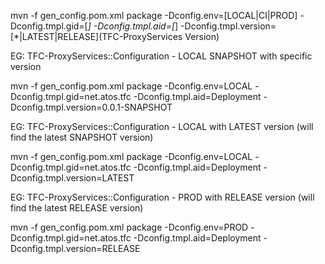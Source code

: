mvn -f gen_config.pom.xml package -Dconfig.env=[LOCAL|CI|PROD] -Dconfig.tmpl.gid=[*] -Dconfig.tmpl.aid=[*] -Dconfig.tmpl.version=[*|LATEST|RELEASE](TFC-ProxyServices Version)

EG: TFC-ProxyServices::Configuration - LOCAL SNAPSHOT with specific version

mvn -f gen_config.pom.xml package -Dconfig.env=LOCAL -Dconfig.tmpl.gid=net.atos.tfc -Dconfig.tmpl.aid=Deployment -Dconfig.tmpl.version=0.0.1-SNAPSHOT

EG: TFC-ProxyServices::Configuration - LOCAL with LATEST version (will find the latest SNAPSHOT version)

mvn -f gen_config.pom.xml package -Dconfig.env=LOCAL -Dconfig.tmpl.gid=net.atos.tfc -Dconfig.tmpl.aid=Deployment -Dconfig.tmpl.version=LATEST

EG: TFC-ProxyServices::Configuration - PROD with RELEASE version (will find the latest RELEASE version)

mvn -f gen_config.pom.xml package -Dconfig.env=PROD -Dconfig.tmpl.gid=net.atos.tfc -Dconfig.tmpl.aid=Deployment -Dconfig.tmpl.version=RELEASE
